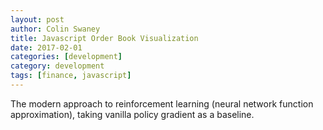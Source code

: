 ```yaml
---
layout: post
author: Colin Swaney
title: Javascript Order Book Visualization
date: 2017-02-01
categories: [development]
category: development
tags: [finance, javascript]
---
```


The modern approach to reinforcement learning (neural network function approximation), taking vanilla policy gradient as a baseline.
